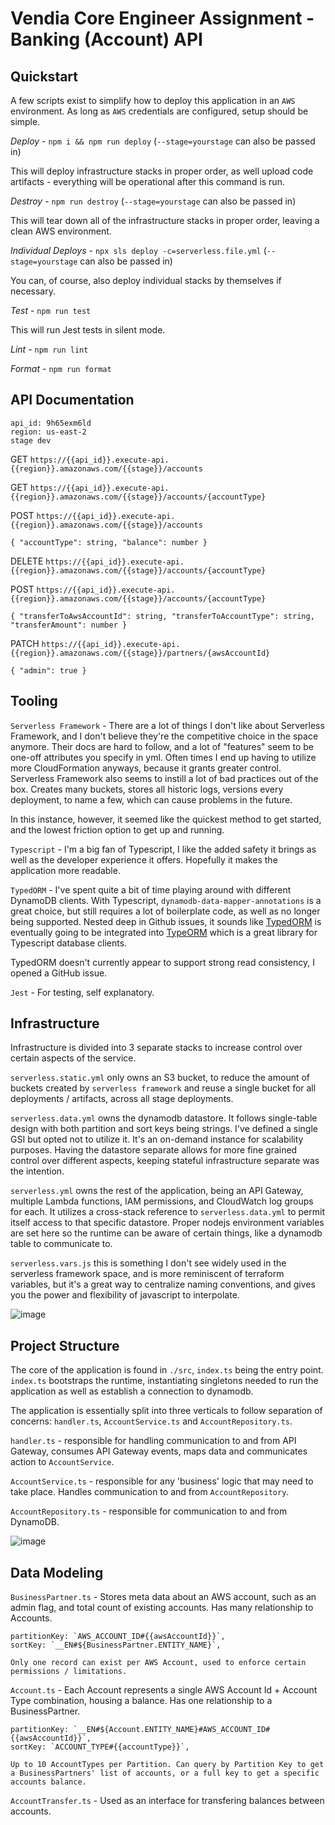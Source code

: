 # Vendia Core Engineer Assignment - Banking (Account) API

## Quickstart

A few scripts exist to simplify how to deploy this application in an `AWS` environment. As long as `AWS` credentials are configured, setup should be simple. 

*Deploy* - `npm i && npm run deploy` (`--stage=yourstage` can also be passed in)

This will deploy infrastructure stacks in proper order, as well upload code artifacts - everything will be operational after this command is run.

*Destroy* - `npm run destroy` (`--stage=yourstage` can also be passed in)

This will tear down all of the infrastructure stacks in proper order, leaving a clean AWS environment.

*Individual Deploys* - `npx sls deploy -c=serverless.file.yml` (`--stage=yourstage` can also be passed in)

You can, of course, also deploy individual stacks by themselves if necessary.

*Test* - `npm run test`

This will run Jest tests in silent mode. 

*Lint* - `npm run lint`

*Format* - `npm run format`

## API Documentation

```
api_id: 9h65exm6ld
region: us-east-2
stage dev
```

GET `https://{{api_id}}.execute-api.{{region}}.amazonaws.com/{{stage}}/accounts`

GET `https://{{api_id}}.execute-api.{{region}}.amazonaws.com/{{stage}}/accounts/{accountType}`

POST `https://{{api_id}}.execute-api.{{region}}.amazonaws.com/{{stage}}/accounts`
```
{ "accountType": string, "balance": number }
```

DELETE `https://{{api_id}}.execute-api.{{region}}.amazonaws.com/{{stage}}/accounts/{accountType}`

POST `https://{{api_id}}.execute-api.{{region}}.amazonaws.com/{{stage}}/accounts/{accountType}`
```
{ "transferToAwsAccountId": string, "transferToAccountType": string, "transferAmount": number }
```

PATCH `https://{{api_id}}.execute-api.{{region}}.amazonaws.com/{{stage}}/partners/{awsAccountId}`
```
{ "admin": true }
```

## Tooling

`Serverless Framework` - There are a lot of things I don't like about Serverless Framework, and I don't believe they're the competitive choice in the space anymore. Their docs are hard to follow, and a lot of "features" seem to be one-off attributes you specify in yml. Often times I end up having to utilize more CloudFormation anyways, because it grants greater control. Serverless Framework also seems to instill a lot of bad practices out of the box. Creates many buckets, stores all historic logs, versions every deployment, to name a few, which can cause problems in the future.

In this instance, however, it seemed like the quickest method to get started, and the lowest friction option to get up and running.

`Typescript` - I'm a big fan of Typescript, I like the added safety it brings as well as the developer experience it offers. Hopefully it makes the application more readable. 

`TypedORM` - I've spent quite a bit of time playing around with different DynamoDB clients. With Typescript, `dynamodb-data-mapper-annotations` is a great choice, but still requires a lot of boilerplate code, as well as no longer being supported. Nested deep in Github issues, it sounds like [TypedORM](https://github.com/typedorm/typedorm) is eventually going to be integrated into [TypeORM](https://github.com/typeorm/typeorm) which is a great library for Typescript database clients. 

TypedORM doesn't currently appear to support strong read consistency, I opened a GitHub issue.

`Jest` - For testing, self explanatory.

## Infrastructure

Infrastructure is divided into 3 separate stacks to increase control over certain aspects of the service.

`serverless.static.yml` only owns an S3 bucket, to reduce the amount of buckets created by `serverless framework` and reuse a single bucket for all deployments / artifacts, across all stage deployments.

`serverless.data.yml` owns the dynamodb datastore. It follows single-table design with both partition and sort keys being strings. I've defined a single GSI but opted not to utilize it. It's an on-demand instance for scalability purposes. Having the datastore separate allows for more fine grained control over different aspects, keeping stateful infrastructure separate was the intention.

`serverless.yml` owns the rest of the application, being an API Gateway, multiple Lambda functions, IAM permissions, and CloudWatch log groups for each. It utilizes a cross-stack reference to `serverless.data.yml` to permit itself access to that specific datastore. Proper nodejs environment variables are set here so the runtime can be aware of certain things, like a dynamodb table to communicate to.

`serverless.vars.js` this is something I don't see widely used in the serverless framework space, and is more reminiscent of terraform variables, but it's a great way to centralize naming conventions, and gives you the power and flexibility of javascript to interpolate.

![image](https://user-images.githubusercontent.com/3769409/148006157-65e4f0ff-15f5-4ef3-a326-a4026c94db0a.png)

## Project Structure

The core of the application is found in `./src`, `index.ts` being the entry point. `index.ts` bootstraps the runtime, instantiating singletons needed to run the application as well as establish a connection to dynamodb. 

The application is essentially split into three verticals to follow separation of concerns: `handler.ts`, `AccountService.ts` and `AccountRepository.ts`. 

`handler.ts` - responsible for handling communication to and from API Gateway, consumes API Gateway events, maps data and communicates action to `AccountService`.

`AccountService.ts` - responsible for any 'business' logic that may need to take place. Handles communication to and from `AccountRepository`.

`AccountRepository.ts` - responsible for communication to and from DynamoDB. 

![image](https://user-images.githubusercontent.com/3769409/148008257-8036fd96-2707-4161-bb51-34ed6f136a4a.png)

## Data Modeling

`BusinessPartner.ts` - Stores meta data about an AWS account, such as an admin flag, and total count of existing accounts. Has many relationship to Accounts.
```
partitionKey: `AWS_ACCOUNT_ID#{{awsAccountId}}`,
sortKey: `__EN#${BusinessPartner.ENTITY_NAME}`,

Only one record can exist per AWS Account, used to enforce certain permissions / limitations.
```

`Account.ts` - Each Account represents a single AWS Account Id + Account Type combination, housing a balance. Has one relationship to a BusinessPartner.
```
partitionKey: `__EN#${Account.ENTITY_NAME}#AWS_ACCOUNT_ID#{{awsAccountId}}`,
sortKey: `ACCOUNT_TYPE#{{accountType}}`,

Up to 10 AccountTypes per Partition. Can query by Partition Key to get a BusinessPartners' list of accounts, or a full key to get a specific accounts balance.
```

`AccountTransfer.ts` - Used as an interface for transfering balances between accounts. 
